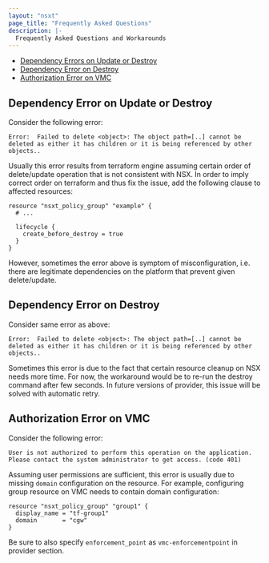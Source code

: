 ```yaml
---
layout: "nsxt"
page_title: "Frequently Asked Questions"
description: |-
  Frequently Asked Questions and Workarounds
---
```


<!-- TOC -->

- [Dependency Errors on Update or Destroy](#dependency-errors-lifecycle)
- [Dependency Error on Destroy](#dependency-error-nsx)
- [Authorization Error on VMC ](#auth-error-vmc)

<!-- /TOC -->

## Dependency Error on Update or Destroy

Consider the following error:
```
Error:  Failed to delete <object>: The object path=[..] cannot be deleted as either it has children or it is being referenced by other objects..
```

Usually this error results from terraform engine assuming certain order of delete/update operation that is not consistent with NSX. In order to imply correct order on terraform and thus fix the issue, add the following clause to affected resources:

```hcl
resource "nsxt_policy_group" "example" {
  # ...

  lifecycle {
    create_before_destroy = true
  }
}
```

However, sometimes the error above is symptom of misconfiguration, i.e. there are legitimate dependencies on the platform that prevent given delete/update.


## Dependency Error on Destroy

Consider same error as above:
```
Error:  Failed to delete <object>: The object path=[..] cannot be deleted as either it has children or it is being referenced by other objects..
```

Sometimes this error is due to the fact that certain resource cleanup on NSX needs more time. For now, the workaround would be to re-run the destroy command after few seconds. In future versions of provider, this issue will be solved with automatic retry.


## Authorization Error on VMC

Consider the following error:
```
User is not authorized to perform this operation on the application. Please contact the system administrator to get access. (code 401)
```

Assuming user permissions are sufficient, this error is usually due to missing `domain` configuration on the resource. For example, configuring group resource on VMC needs to contain domain configuration:

```hcl
resource "nsxt_policy_group" "group1" {
  display_name = "tf-group1"
  domain       = "cgw"
}
```

Be sure to also specify `enforcement_point` as `vmc-enforcementpoint` in provider section.
